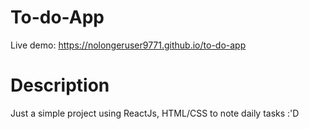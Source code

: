 # To-do-App &nbsp;

Live demo: https://nolongeruser9771.github.io/to-do-app &nbsp;

# Description &nbsp;

Just a simple project using ReactJs, HTML/CSS to note daily tasks :'D

 
 
